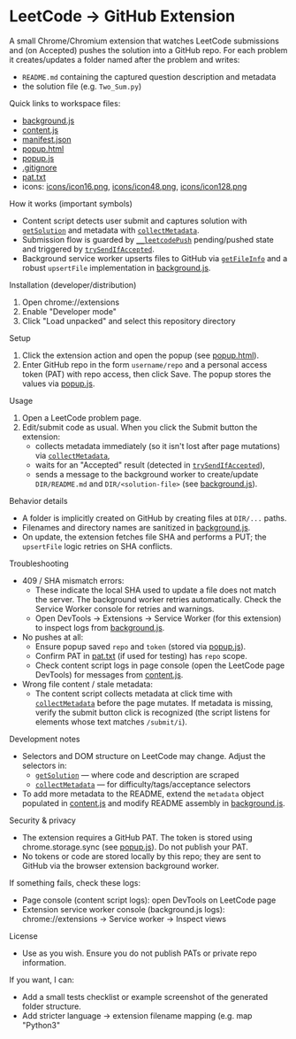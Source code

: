 # LeetCode → GitHub Extension

A small Chrome/Chromium extension that watches LeetCode submissions and (on Accepted) pushes the solution into a GitHub repo. For each problem it creates/updates a folder named after the problem and writes:
- `README.md` containing the captured question description and metadata
- the solution file (e.g. `Two_Sum.py`)

Quick links to workspace files:
- [background.js](background.js)
- [content.js](content.js)
- [manifest.json](manifest.json)
- [popup.html](popup.html)
- [popup.js](popup.js)
- [.gitignore](.gitignore)
- [pat.txt](pat.txt)
- icons: [icons/icon16.png](icons/icon16.png), [icons/icon48.png](icons/icon48.png), [icons/icon128.png](icons/icon128.png)

How it works (important symbols)
- Content script detects user submit and captures solution with [`getSolution`](content.js) and metadata with [`collectMetadata`](content.js).
- Submission flow is guarded by [`__leetcodePush`](content.js) pending/pushed state and triggered by [`trySendIfAccepted`](content.js).
- Background service worker upserts files to GitHub via [`getFileInfo`](background.js) and a robust `upsertFile` implementation in [background.js](background.js).

Installation (developer/distribution)
1. Open chrome://extensions
2. Enable "Developer mode"
3. Click "Load unpacked" and select this repository directory

Setup
1. Click the extension action and open the popup (see [popup.html](popup.html)).
2. Enter GitHub repo in the form `username/repo` and a personal access token (PAT) with repo access, then click Save. The popup stores the values via [popup.js](popup.js).

Usage
1. Open a LeetCode problem page.
2. Edit/submit code as usual. When you click the Submit button the extension:
   - collects metadata immediately (so it isn't lost after page mutations) via [`collectMetadata`](content.js),
   - waits for an "Accepted" result (detected in [`trySendIfAccepted`](content.js)),
   - sends a message to the background worker to create/update `DIR/README.md` and `DIR/<solution-file>` (see [background.js](background.js)).

Behavior details
- A folder is implicitly created on GitHub by creating files at `DIR/...` paths.
- Filenames and directory names are sanitized in [background.js](background.js).
- On update, the extension fetches file SHA and performs a PUT; the `upsertFile` logic retries on SHA conflicts.

Troubleshooting
- 409 / SHA mismatch errors:
  - These indicate the local SHA used to update a file does not match the server. The background worker retries automatically. Check the Service Worker console for retries and warnings.
  - Open DevTools → Extensions → Service Worker (for this extension) to inspect logs from [background.js](background.js).
- No pushes at all:
  - Ensure popup saved `repo` and `token` (stored via [popup.js](popup.js)).
  - Confirm PAT in [pat.txt](pat.txt) (if used for testing) has `repo` scope.
  - Check content script logs in page console (open the LeetCode page DevTools) for messages from [content.js](content.js).
- Wrong file content / stale metadata:
  - The content script collects metadata at click time with [`collectMetadata`](content.js) before the page mutates. If metadata is missing, verify the submit button click is recognized (the script listens for elements whose text matches `/submit/i`).

Development notes
- Selectors and DOM structure on LeetCode may change. Adjust the selectors in:
  - [`getSolution`](content.js) — where code and description are scraped
  - [`collectMetadata`](content.js) — for difficulty/tags/acceptance selectors
- To add more metadata to the README, extend the `metadata` object populated in [content.js](content.js) and modify README assembly in [background.js](background.js).

Security & privacy
- The extension requires a GitHub PAT. The token is stored using chrome.storage.sync (see [popup.js](popup.js)). Do not publish your PAT.
- No tokens or code are stored locally by this repo; they are sent to GitHub via the browser extension background worker.

If something fails, check these logs:
- Page console (content script logs): open DevTools on LeetCode page
- Extension service worker console (background.js logs): chrome://extensions → Service worker → Inspect views

License
- Use as you wish. Ensure you do not publish PATs or private repo information.

If you want, I can:
- Add a small tests checklist or example screenshot of the generated folder structure.
- Add stricter language → extension filename mapping (e.g. map "Python3"
